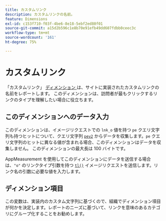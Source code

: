 ```yaml
---
title: カスタムリンク
description: カスタムリンクの名前。
feature: Dimensions
exl-id: c153f710-f03f-4be6-8e18-5ebf2ed80f01
source-git-commit: a15d2b596c1e8b70e91efb49dd607fdbb0ceec3c
workflow-type: tm+mt
source-wordcount: '161'
ht-degree: 75%

---
```


# カスタムリンク

「カスタムリンク」 [ ディメンション ](overview.md) は、サイトに実装されたカスタムリンクの名前をレポートします。 このディメンションは、訪問者が最もクリックするリンクのタイプを理解したい場合に役立ちます。

## このディメンションへのデータ入力

このディメンションは、イメージリクエストでの `lnk_o` 値を持つ `pe` クエリ文字列も持つヒットについて、クエリ文字列 [`pev2`](/help/implement/validate/query-parameters.md) からデータを収集します。`pe` クエリ文字列のヒットに異なる値が含まれる場合、このディメンションはデータを収集しません。 このディメンションの最大長は 100 バイトです。

AppMeasurement を使用してこのディメンションにデータを送信する場合は、`"o"` のリンクタイプ引数を持つ [`tl()`](/help/implement/vars/functions/tl-method.md) イメージリクエストを送信します。リンク名の引数に必要な値を入力します。

## ディメンション項目

この変数は、実装内のカスタム文字列に基づくので、組織でディメンション項目が何かを決定します。レポートのニーズに基づいて、リンクを意味のあるカテゴリにグループ化することをお勧めします。
